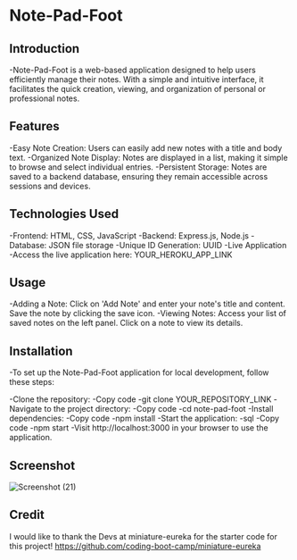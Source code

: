 # Note-Pad-Foot

## Introduction

-Note-Pad-Foot is a web-based application designed to help users efficiently manage their notes. With a simple and intuitive interface, it facilitates the quick creation, viewing, and organization of personal or professional notes.

## Features

-Easy Note Creation: Users can easily add new notes with a title and body text.
-Organized Note Display: Notes are displayed in a list, making it simple to browse and select individual entries.
-Persistent Storage: Notes are saved to a backend database, ensuring they remain accessible across sessions and devices.

## Technologies Used

-Frontend: HTML, CSS, JavaScript
-Backend: Express.js, Node.js
-Database: JSON file storage
-Unique ID Generation: UUID
-Live Application
-Access the live application here: YOUR_HEROKU_APP_LINK

## Usage

-Adding a Note: Click on 'Add Note' and enter your note's title and content. Save the note by clicking the save icon.
-Viewing Notes: Access your list of saved notes on the left panel. Click on a note to view its details.

## Installation

-To set up the Note-Pad-Foot application for local development, follow these steps:

-Clone the repository:
-Copy code
-git clone YOUR_REPOSITORY_LINK
-Navigate to the project directory:
-Copy code
-cd note-pad-foot
-Install dependencies:
-Copy code
-npm install
-Start the application:
-sql
-Copy code
-npm start
-Visit http://localhost:3000 in your browser to use the application.


## Screenshot
![Screenshot (21)](https://github.com/Fablecain/note-pad-foot/assets/139589280/9521337e-6b6e-4c33-87c4-731070d8d28d)

## Credit
I would like to thank the Devs at miniature-eureka for the starter code for this project! https://github.com/coding-boot-camp/miniature-eureka
